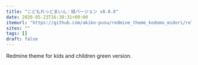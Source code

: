 ```yaml
---
title: "こどもれっどまいん：緑バージョン v0.0.8"
date: 2020-05-23T16:38:31+09:00
itemurl: "https://github.com/akiko-pusu/redmine_theme_kodomo_midori/releases/tag/0.0.8"
sites: ""
tags: []
draft: false
---
```


Redmine theme for kids and children green version.
